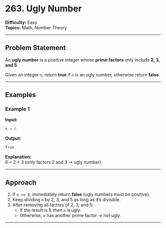 # 263. Ugly Number

**Difficulty:** Easy  
**Topics:** Math, Number Theory  

---

## Problem Statement

An **ugly number** is a positive integer whose **prime factors** only include **2, 3, and 5**.

Given an integer `n`, return **true** if `n` is an ugly number, otherwise return **false**.

---

## Examples

### Example 1
**Input:**  
```python
n = 6
```
**Output:**  
```py
True
```
**Explanation:**  
6 = 2 × 3 (only factors 2 and 3 → ugly number)

---

## Approach

1. If `n <= 0`, immediately return **false** (ugly numbers must be positive).  
2. Keep dividing `n` by 2, 3, and 5 as long as it’s divisible.  
3. After removing all factors of 2, 3, and 5:
   - If the result is **1**, then `n` is ugly.  
   - Otherwise, `n` has another prime factor → not ugly.  

---
